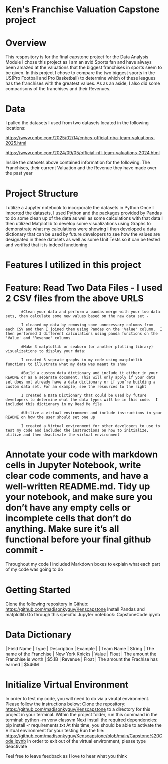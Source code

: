# Ken's Franchise Valuation Capstone project

# Overview
This respository is for the final capstone project for the Data Analysis Module
I chose this project as I am an avid Sports fan and have always been amazed at the valuations that the biggest franchises in sports seem to be given.  In this project I chose to compare the two biggest sports in the US(Pro Football and Pro Basketball) to determine which of these leagues has the franchises with the greatest values.  As as an aside, I also did some comparisons of the franchises and their Revenues.

# Data

I pulled the datasets I used from two datasets located in the following locations:

https://www.cnbc.com/2025/02/14/cnbcs-official-nba-team-valuations-2025.html

https://www.cnbc.com/2024/09/05/official-nfl-team-valuations-2024.html

Inside the datasets above contained information for the following:  The Franchises, their current Valuation and the Revenue they have made over the past year

# Project Structure

I utilize a Jupyter notebook to incorporate the datasets in Python
Once I imported the datasets, I used Python and the packages provided by Pandas to do some clean up of the data as well as some calculations with that data
I then utilized Matplotlib to develop some visualizations using Graphs to demonstrate what my calculations were showing
I then developed a data dictionary that can be used by future developers to see how the values are designated in these datasets as well as some Unit Tests so it can be tested and verified that it is indeed functioning

# Features I utilized in this project

# Feature:  Read Two Data Files - I used 2 CSV files from the above URLS
           
           #Clean your data and perform a pandas merge with your two data sets, then calculate some new values based on the new data set -  
           
           I cleaned my data by removing some unnecessary columns from each CSV and then I joined them using Pandas on the 'Value' column.  I then performed 3 different calculations using panda functions on the 'Value' and 'Revenue' columns

           #Make 3 matplotlib or seaborn (or another plotting library) visualizations to display your data:  
           
           I created 3 seprate graphs in my code using matplotlib functions to illustrate what my data was meant to show

           #Build a custom data dictionary and include it either in your README or as a separate document. This will only apply if your data set does not already have a data dictionary or if you’re building a custom data set. For an example, see the resources to the right 
           
           I created a Data Dictionary that could be used by future developers to determine what the data types will be in this code.  I included this dictionary in my Read Me file

           #Utilize a virtual environment and include instructions in your README on how the user should set one up

           I created a Virtual environment for other developers to use to test my code and included the instructions on how to initialize, utilize and then deactivate the virtual environment

           
# Annotate your code with markdown cells in Jupyter Notebook, write clear code comments, and have a well-written README.md. Tidy up your notebook, and make sure you don’t have any empty cells or incomplete cells that don’t do anything. Make sure it’s all functional before your final github commit -  

 Throughout my code I included Markdown boxes to explain what each part of my code was going to do

# Getting Started

  Clone the following repository in Github:  https://github.com/madisonkyguy/Kenscapstone
  Install Pandas and matplotlib
  Go through this specific Jupyter notebook:  CapstoneCode.ipynb

# Data Dictionary

 |  Field Name | Type   | Description                                   | Example
 |
 |  Team Name  | String  | The name of the Franchise                    | New York Knicks
 |  Value      | Float   | The amount the Franchise is worth            | $5.1B
 |  Revenue    | Float   | The amount the Frachise has earned           | $546M

# Initialize Virtual Environment

In order to test my code, you will need to do via a virutal environment.  Please follow the instructions below:
Clone the repository: https://github.com/madisonkyguy/Kenscapstone to a directory for this project in your terminal.
Within the project folder, run this command in the terminal: python -m venv classvm
Next install the required dependencies: pip install -r requirements.txt
At this time, you should be able to activate the Virtual environment for your testing
Run the file: https://github.com/madisonkyguy/Kenscapstone/blob/main/Capstone%20Code.ipynb
In order to exit out of the virtual environment, please type deactivate

Feel free to leave feedback as I love to hear what you think